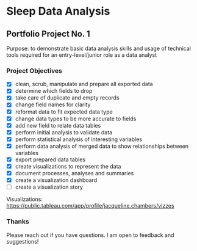 # Sleep Data Analysis

## Portfolio Project No. 1

Purpose: to demonstrate basic data analysis skills and usage of technical tools required for an entry-level/junior role as a data analyst

### Project Objectives

- [x] clean, scrub, manipulate and prepare all exported data
- [x] determine which fields to drop
- [x] take care of duplicate and empty records
- [x] change field names for clarity
- [x] reformat data to fit expected data type
- [x] change data types to be more accurate to fields
- [x] add new field to relate data tables
- [x] perform initial analysis to validate data
- [x] perform statistical analysis of interesting variables
- [x] perform data analysis of merged data to show relationships between variables
- [x] export prepared data tables
- [x] create visualizations to represent the data
- [x] document processes, analyses and summaries
- [x] create a visualization dashboard
- [ ] create a visualization story

Visualizations: <https://public.tableau.com/app/profile/jacqueline.chambers/vizzes>

### Thanks

Please reach out if you have questions. I am open to feedback and suggestions!
